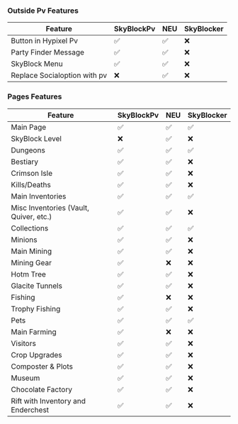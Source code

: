 ### Outside Pv Features

| Feature                      | SkyBlockPv | NEU | SkyBlocker |
|------------------------------|------------|-----|------------|
| Button in Hypixel Pv         | ✅          | ✅   | ❌          |
| Party Finder Message         | ✅          | ✅   | ❌          |
| SkyBlock Menu                | ✅          | ✅   | ❌          |
| Replace Socialoption with pv | ❌          | ✅   | ❌          |

### Pages Features

| Feature                                | SkyBlockPv | NEU | SkyBlocker |
|----------------------------------------|------------|-----|------------|
| Main Page                              | ✅          | ✅   | ✅          |
| SkyBlock Level                         | ❌          | ✅   | ❌          |
| Dungeons                               | ✅          | ✅   | ✅          |
| Bestiary                               | ✅          | ✅   | ❌          |
| Crimson Isle                           | ✅          | ✅   | ❌          |
| Kills/Deaths                           | ✅          | ✅   | ❌          |
| Main Inventories                       | ✅          | ✅   | ✅          |
| Misc Inventories (Vault, Quiver, etc.) | ✅          | ✅   | ❌          |
| Collections                            | ✅          | ✅   | ✅          |
| Minions                                | ✅          | ✅   | ❌          |
| Main Mining                            | ✅          | ✅   | ❌          |
| Mining Gear                            | ✅          | ❌   | ❌          |
| Hotm Tree                              | ✅          | ✅   | ❌          |
| Glacite Tunnels                        | ✅          | ✅   | ❌          |
| Fishing                                | ✅          | ❌   | ❌          |
| Trophy Fishing                         | ✅          | ✅   | ❌          |
| Pets                                   | ✅          | ✅   | ✅          |
| Main Farming                           | ✅          | ❌   | ❌          |
| Visitors                               | ✅          | ✅   | ❌          |
| Crop Upgrades                          | ✅          | ✅   | ❌          |
| Composter & Plots                      | ✅          | ✅   | ❌          |
| Museum                                 | ✅          | ✅   | ❌          |
| Chocolate Factory                      | ✅          | ✅   | ❌          |
| Rift with Inventory and Enderchest     | ✅          | ✅   | ❌          |
